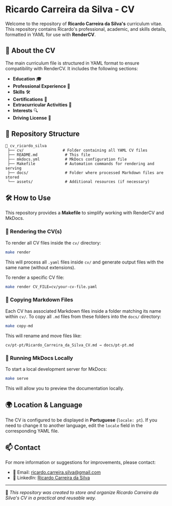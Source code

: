 # Ricardo Carreira da Silva - CV

Welcome to the repository of **Ricardo Carreira da Silva's** curriculum vitae. This repository contains Ricardo's professional, academic, and skills details, formatted in YAML for use with **RenderCV**.

## 📄 About the CV

The main curriculum file is structured in YAML format to ensure compatibility with RenderCV. It includes the following sections:
- **Education** 🎓
- **Professional Experience** 💼
- **Skills** 🛠️
- **Certifications** 📜
- **Extracurricular Activities** 🎯
- **Interests** 🔍
- **Driving License** 🚗

## 📂 Repository Structure

```
📁 cv_ricardo_silva
 ├── cv/                 # Folder containing all YAML CV files
 ├── README.md            # This file
 ├── mkdocs.yml           # MkDocs configuration file
 ├── Makefile             # Automation commands for rendering and serving
 ├── docs/                # Folder where processed Markdown files are stored
 └── assets/              # Additional resources (if necessary)
```

## 🛠️ How to Use

This repository provides a **Makefile** to simplify working with RenderCV and MkDocs.

### 🔹 Rendering the CV(s)
To render all CV files inside the `cv/` directory:
```bash
make render
```
This will process all `.yaml` files inside `cv/` and generate output files with the same name (without extensions).

To render a specific CV file:
```bash
make render CV_FILE=cv/your-cv-file.yaml
```

### 🔹 Copying Markdown Files
Each CV has associated Markdown files inside a folder matching its name within `cv/`. To copy all `.md` files from these folders into the `docs/` directory:
```bash
make copy-md
```
This will rename and move files like:
```
cv/pt-pt/Ricardo_Carreira_da_Silva_CV.md → docs/pt-pt.md
```

### 🔹 Running MkDocs Locally
To start a local development server for MkDocs:
```bash
make serve
```
This will allow you to preview the documentation locally.

## 🌍 Location & Language

The CV is configured to be displayed in **Portuguese** (`locale: pt`). If you need to change it to another language, edit the `locale` field in the corresponding YAML file.

## 📫 Contact

For more information or suggestions for improvements, please contact:
- 📧 Email: [ricardo.carreira.silva@gmail.com](mailto:ricardo.carreira.silva@gmail.com)
- 🔗 LinkedIn: [Ricardo Carreira da Silva](https://www.linkedin.com/in/ricardocarreira-dasilva)

---
📌 _This repository was created to store and organize Ricardo Carreira da Silva's CV in a practical and reusable way._